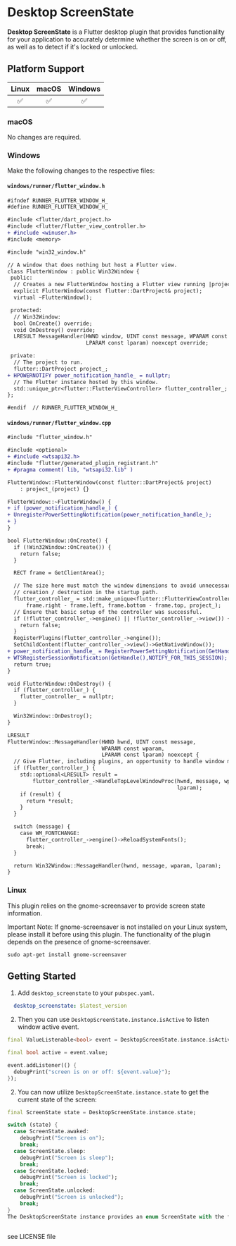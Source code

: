 # Desktop ScreenState

**Desktop ScreenState** is a Flutter desktop plugin that provides functionality for your application to accurately determine whether the screen is on or off, as well as to detect if it's locked or unlocked.

## Platform Support

|   Linux   |   macOS   |  Windows  |
| :-------: | :-------: | :-------: |
|     ✅     |     ✅     |     ✅     |

### macOS

No changes are required.

### Windows

Make the following changes to the respective files:

#### `windows/runner/flutter_window.h`

```diff
#ifndef RUNNER_FLUTTER_WINDOW_H_
#define RUNNER_FLUTTER_WINDOW_H_

#include <flutter/dart_project.h>
#include <flutter/flutter_view_controller.h>
+ #include <winuser.h>
#include <memory>

#include "win32_window.h"

// A window that does nothing but host a Flutter view.
class FlutterWindow : public Win32Window {
 public:
  // Creates a new FlutterWindow hosting a Flutter view running |project|.
  explicit FlutterWindow(const flutter::DartProject& project);
  virtual ~FlutterWindow();

 protected:
  // Win32Window:
  bool OnCreate() override;
  void OnDestroy() override;
  LRESULT MessageHandler(HWND window, UINT const message, WPARAM const wparam,
                         LPARAM const lparam) noexcept override;

 private:
  // The project to run.
  flutter::DartProject project_;
+ HPOWERNOTIFY power_notification_handle_ = nullptr;
  // The Flutter instance hosted by this window.
  std::unique_ptr<flutter::FlutterViewController> flutter_controller_;
};

#endif  // RUNNER_FLUTTER_WINDOW_H_


```
#### `windows/runner/flutter_window.cpp`
```diff
#include "flutter_window.h"

#include <optional>
+ #include <wtsapi32.h>
#include "flutter/generated_plugin_registrant.h"
+ #pragma comment( lib, "wtsapi32.lib" )

FlutterWindow::FlutterWindow(const flutter::DartProject& project)
    : project_(project) {}

FlutterWindow::~FlutterWindow() {
+ if (power_notification_handle_) {
+ UnregisterPowerSettingNotification(power_notification_handle_);
+ }
}

bool FlutterWindow::OnCreate() {
  if (!Win32Window::OnCreate()) {
    return false;
  }

  RECT frame = GetClientArea();

  // The size here must match the window dimensions to avoid unnecessary surface
  // creation / destruction in the startup path.
  flutter_controller_ = std::make_unique<flutter::FlutterViewController>(
      frame.right - frame.left, frame.bottom - frame.top, project_);
  // Ensure that basic setup of the controller was successful.
  if (!flutter_controller_->engine() || !flutter_controller_->view()) {
    return false;
  }
  RegisterPlugins(flutter_controller_->engine());
  SetChildContent(flutter_controller_->view()->GetNativeWindow());
+ power_notification_handle_ = RegisterPowerSettingNotification(GetHandle(), &GUID_CONSOLE_DISPLAY_STATE, DEVICE_NOTIFY_WINDOW_HANDLE);
+ WTSRegisterSessionNotification(GetHandle(),NOTIFY_FOR_THIS_SESSION);
  return true;
}

void FlutterWindow::OnDestroy() {
  if (flutter_controller_) {
    flutter_controller_ = nullptr;
  }

  Win32Window::OnDestroy();
}

LRESULT
FlutterWindow::MessageHandler(HWND hwnd, UINT const message,
                              WPARAM const wparam,
                              LPARAM const lparam) noexcept {
  // Give Flutter, including plugins, an opportunity to handle window messages.
  if (flutter_controller_) {
    std::optional<LRESULT> result =
        flutter_controller_->HandleTopLevelWindowProc(hwnd, message, wparam,
                                                      lparam);
    if (result) {
      return *result;
    }
  }

  switch (message) {
    case WM_FONTCHANGE:
      flutter_controller_->engine()->ReloadSystemFonts();
      break;
  }

  return Win32Window::MessageHandler(hwnd, message, wparam, lparam);
}
```
### Linux
This plugin relies on the gnome-screensaver to provide screen state information.

Important Note: If gnome-screensaver is not installed on your Linux system, please install it before using this plugin. The functionality of the plugin depends on the presence of gnome-screensaver.
```
sudo apt-get install gnome-screensaver
```

## Getting Started

1. Add `desktop_screenstate` to your `pubspec.yaml`.

```yaml
  desktop_screenstate: $latest_version
```

2. Then you can use `DesktopScreenState.instance.isActive` to listen window active event.

```dart
final ValueListenable<bool> event = DesktopScreenState.instance.isActive;

final bool active = event.value;

event.addListener(() {
  debugPrint("screen is on or off: ${event.value}");
});

```
2. You can now utilize `DesktopScreenState.instance.state` to get the current state of the screen:

```dart
final ScreenState state = DesktopScreenState.instance.state;

switch (state) {
  case ScreenState.awaked:
    debugPrint("Screen is on");
    break;
  case ScreenState.sleep:
    debugPrint("Screen is sleep");
    break;
  case ScreenState.locked:
    debugPrint("Screen is locked");
    break;
  case ScreenState.unlocked:
    debugPrint("Screen is unlocked");
    break;
}
The DesktopScreenState instance provides an enum ScreenState with the following possible values:



```

see LICENSE file